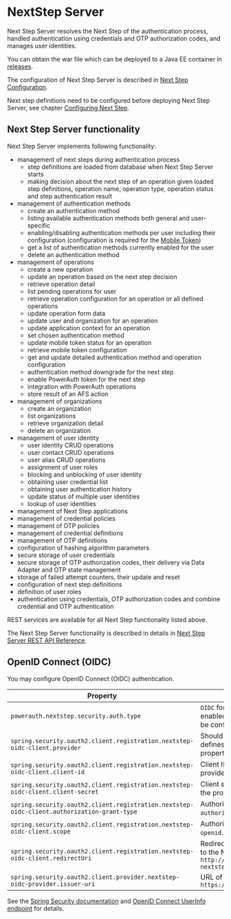 # NextStep Server

Next Step Server resolves the Next Step of the authentication process, handled authentication using credentials and OTP authorization codes, and manages user identities.

You can obtain the war file which can be deployed to a Java EE container in [releases](https://github.com/wultra/powerauth-webflow/releases).

The configuration of Next Step Server is described in [Next Step Configuration](./Web-Flow-Configuration.md#next-step-server).

Next step definitions need to be configured before deploying Next Step Server, see chapter [Configuring Next Step](Configuring-Next-Step.md).

## Next Step Server functionality

Next Step Server implements following functionality:
- management of next steps during authentication process
  - step definitions are loaded from database when Next Step Server starts
  - making decision about the next step of an operation given loaded step definitions, operation name, operation type, operation status and step authentication result
- management of authentication methods
  - create an authentication method
  - listing available authentication methods both general and user-specific
  - enabling/disabling authentication methods per user including their configuration (configuration is required for the [Mobile Token](./Mobile-Token-Configuration.md))
  - get a list of authentication methods currently enabled for the user  
  - delete an authentication method
- management of operations
  - create a new operation
  - update an operation based on the next step decision
  - retrieve operation detail
  - list pending operations for user
  - retrieve operation configuration for an operation or all defined operations
  - update operation form data
  - update user and organization for an operation
  - update application context for an operation
  - set chosen authentication method
  - update mobile token status for an operation
  - retrieve mobile token configuration
  - get and update detailed authentication method and operation configuration
  - authentication method downgrade for the next step
  - enable PowerAuth token for the next step   
  - integration with PowerAuth operations   
  - store result of an AFS action
- management of organizations
  - create an organization
  - list organizations
  - retrieve organization detail
  - delete an organization
- management of user identity
  - user identity CRUD operations
  - user contact CRUD operations
  - user alias CRUD operations
  - assignment of user roles
  - blocking and unblocking of user identity
  - obtaining user credential list
  - obtaining user authentication history
  - update status of multiple user identities
  - lookup of user identities
- management of Next Step applications  
- management of credential policies
- management of OTP policies
- management of credential definitions
- management of OTP definitions
- configuration of hashing algorithm parameters
- secure storage of user credentials
- secure storage of OTP authorization codes, their delivery via Data Adapter and OTP state management
- storage of failed attempt counters, their update and reset
- configuration of next step definitions
- definition of user roles
- authentication using credentials, OTP authorization codes and combine credential and OTP authentication

REST services are available for all Next Step functionality listed above.

The Next Step Server functionality is described in details in [Next Step Server REST API Reference](./Next-Step-Server-REST-API-Reference.md).


## OpenID Connect (OIDC)

You may configure OpenID Connect (OIDC) authentication.

| Property                                                                                   | Description                                                                                                                   |
|--------------------------------------------------------------------------------------------|-------------------------------------------------------------------------------------------------------------------------------|
| `powerauth.nextstep.security.auth.type`                                                    | `OIDC` for OpenID Connect. If OIDC enabled, the properties bellow must be configured.                                         |
| `spring.security.oauth2.client.registration.nextstep-oidc-client.provider`                 | Should be `nextstep-oidc-provider`, defines the key for the `issuer-uri` property, see below.                                 |
| `spring.security.oauth2.client.registration.nextstep-oidc-client.client-id`                | Client ID for authentication to the provider.                                                                                 |
| `spring.security.oauth2.client.registration.nextstep-oidc-client.client-secret`            | Client secret for authentication to the provider.                                                                             |
| `spring.security.oauth2.client.registration.nextstep-oidc-client.authorization-grant-type` | Authorization grant type. Should be `authorization_code`.                                                                     |
| `spring.security.oauth2.client.registration.nextstep-oidc-client.scope`                    | Authorization scopes. Should be `openid`.                                                                                     |
| `spring.security.oauth2.client.registration.nextstep-oidc-client.redirectUri`              | Redirect URI from the provider back to the NextStep, e.g. `http://localhost:8080//powerauth-nextstep/login/oauth2/code/azure` |
| `spring.security.oauth2.client.provider.nextstep-oidc-provider.issuer-uri`                 | URL of the provider, e.g. `https://sts.windows.net/example/`                                                                  |

See the [Spring Security documentation](https://docs.spring.io/spring-security/reference/servlet/oauth2/index.html#oauth2-client-log-users-in) and [OpenID Connect UserInfo endpoint](https://connect2id.com/products/server/docs/api/userinfo) for details. 
